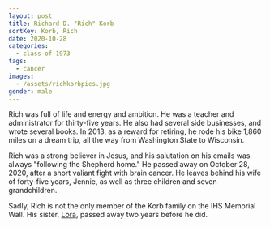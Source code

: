 ```yaml
---
layout: post
title: Richard D. "Rich" Korb
sortKey: Korb, Rich
date: 2020-10-28
categories:
  - class-of-1973
tags:
  - cancer
images:
  - /assets/richkorbpics.jpg
gender: male
---
```

Rich was full of life and energy and ambition. He was a teacher and administrator for thirty-five years. He also had several side businesses, and wrote several books. In 2013, as a reward for retiring, he rode his bike 1,860 miles on a dream trip, all the way from Washington State to Wisconsin. 

Rich was a strong believer in Jesus, and his salutation on his emails was always "following the Shepherd home." He passed away on October 28, 2020, after a short valiant fight with brain cancer.  He leaves behind his wife of forty-five years, Jennie, as well as three children and seven grandchildren.

Sadly, Rich is not the only member of the Korb family on the IHS Memorial Wall. His sister, [Lora](https://ihsmemorial.org/class-of-1972/lora-lee-korb/), passed away two years before he did.